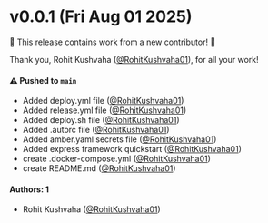 # v0.0.1 (Fri Aug 01 2025)

:tada: This release contains work from a new contributor! :tada:

Thank you, Rohit Kushvaha ([@RohitKushvaha01](https://github.com/RohitKushvaha01)), for all your work!

#### ⚠️ Pushed to `main`

- Added deploy.yml file ([@RohitKushvaha01](https://github.com/RohitKushvaha01))
- Added release.yml file ([@RohitKushvaha01](https://github.com/RohitKushvaha01))
- Added deploy.sh file ([@RohitKushvaha01](https://github.com/RohitKushvaha01))
- Added .autorc file ([@RohitKushvaha01](https://github.com/RohitKushvaha01))
- Added amber.yaml secrets file ([@RohitKushvaha01](https://github.com/RohitKushvaha01))
- Added express framework quickstart ([@RohitKushvaha01](https://github.com/RohitKushvaha01))
- create .docker-compose.yml ([@RohitKushvaha01](https://github.com/RohitKushvaha01))
- create README.md ([@RohitKushvaha01](https://github.com/RohitKushvaha01))

#### Authors: 1

- Rohit Kushvaha ([@RohitKushvaha01](https://github.com/RohitKushvaha01))
